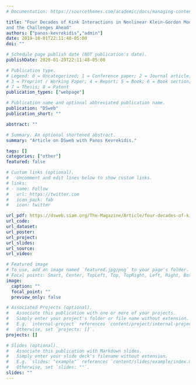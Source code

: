 ```yaml
---
# Documentation: https://sourcethemes.com/academic/docs/managing-content/

title: "Four Decades of Kink Interactions in Nonlinear Klein-Gordon Models: A Crucial Typo, Recent Developments
and the Challenges Ahead"
authors: ["panos-kevrekidis","admin"]
date: 2019-10-01T22:11:48-05:00
doi: ""

# Schedule page publish date (NOT publication's date).
publishDate: 2020-01-29T22:11:48-05:00

# Publication type.
# Legend: 0 = Uncategorized; 1 = Conference paper; 2 = Journal article;
# 3 = Preprint / Working Paper; 4 = Report; 5 = Book; 6 = Book section;
# 7 = Thesis; 8 = Patent
publication_types: ["webpage"]

# Publication name and optional abbreviated publication name.
publication: "DSweb"
publication_short: ""

abstract: ""

# Summary. An optional shortened abstract.
summary: "Article on DSweb with Panos Kevrekidis."

tags: []
categories: ["other"]
featured: false

# Custom links (optional).
#   Uncomment and edit lines below to show custom links.
# links:
# - name: Follow
#   url: https://twitter.com
#   icon_pack: fab
#   icon: twitter

url_pdf: https://dsweb.siam.org/The-Magazine/Article/four-decades-of-kink-interactions-in-nonlinear-klein-gordon-models-a-crucial-typo-recent-developments-and-the-challenges-ahead
url_code:
url_dataset:
url_poster:
url_project:
url_slides:
url_source:
url_video:

# Featured image
# To use, add an image named `featured.jpg/png` to your page's folder. 
# Focal points: Smart, Center, TopLeft, Top, TopRight, Left, Right, BottomLeft, Bottom, BottomRight.
image:
  caption: ""
  focal_point: ""
  preview_only: false

# Associated Projects (optional).
#   Associate this publication with one or more of your projects.
#   Simply enter your project's folder or file name without extension.
#   E.g. `internal-project` references `content/project/internal-project/index.md`.
#   Otherwise, set `projects: []`.
projects: []

# Slides (optional).
#   Associate this publication with Markdown slides.
#   Simply enter your slide deck's filename without extension.
#   E.g. `slides: "example"` references `content/slides/example/index.md`.
#   Otherwise, set `slides: ""`.
slides: ""
---
```

